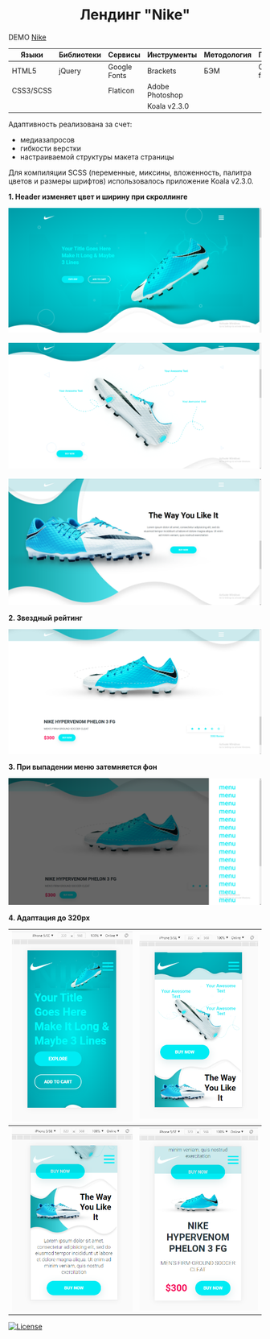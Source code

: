 
<h1 align="center">Лендинг "Nike"</h1>

DEMO [Nike](https://zena86.github.io/nike/)

Языки    | Библиотеки | Сервисы    | Инструменты   |Методология |Прочие
---------|------------|------------|---------------|------------|-----------
HTML5    |jQuery      |Google Fonts|Brackets       |БЭМ         |CSS flexbox
CSS3/SCSS|            |Flaticon    |Adobe Photoshop|            |
&nbsp;   |            |            |Koala v2.3.0   |           


Адаптивность реализована за счет:
* медиазапросов
* гибкости верстки
* настраиваемой структуры макета страницы

Для компиляции SCSS (переменные, миксины, вложенность, палитра цветов и размеры шрифтов) использовалось приложение Koala v2.3.0.

**1. Header изменяет цвет и ширину при скроллинге**

![Screenshort 1](/images/imgreadme/screen-main.png)
&nbsp;
![Screenshort 1](/images/imgreadme/screen2.png)
&nbsp;
![Screenshort 1](/images/imgreadme/screen3.png)

**2. Звездный рейтинг**

![Screenshort 1](/images/imgreadme/screen4.png)


**3. При выпадении меню затемняется фон**

![Screenshort 1](/images/imgreadme/screen-dark.png)

**4. Адаптация до 320px**

![Screenshort 1](/images/imgreadme/screen-mobile1.png)|![Screenshort 1](/images/imgreadme/screen-mobile2.png)
------------------------------------------------------|------------------------------------------------------
![Screenshort 1](/images/imgreadme/screen-mobile4.png)|![Screenshort 1](/images/imgreadme/screen-mobile3.png)


[![License](https://img.shields.io/badge/License-Apache%202.0-blue.svg)](https://opensource.org/licenses/Apache-2.0)

